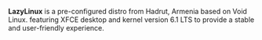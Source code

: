 **LazyLinux** is a pre-configured distro from Hadrut, Armenia based on Void Linux. featuring XFCE desktop and kernel version 6.1 LTS to provide a stable and user-friendly experience.